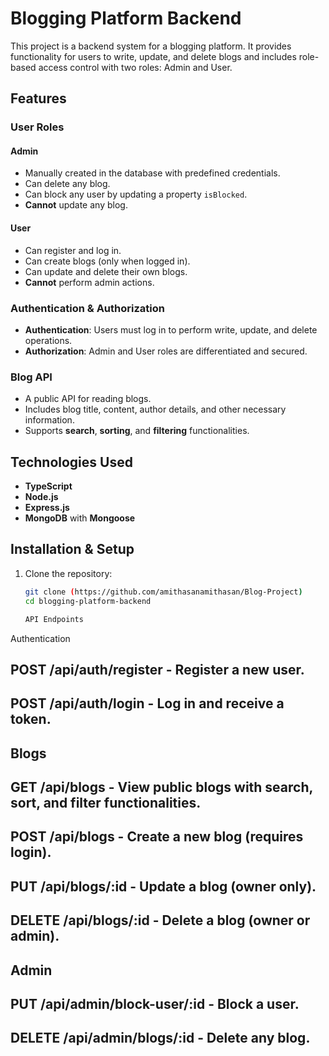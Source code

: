# Blogging Platform Backend

This project is a backend system for a blogging platform. It provides functionality for users to write, update, and delete blogs and includes role-based access control with two roles: Admin and User.

## Features

### User Roles
#### Admin
- Manually created in the database with predefined credentials.
- Can delete any blog.
- Can block any user by updating a property `isBlocked`.
- **Cannot** update any blog.

#### User
- Can register and log in.
- Can create blogs (only when logged in).
- Can update and delete their own blogs.
- **Cannot** perform admin actions.

### Authentication & Authorization
- **Authentication**: Users must log in to perform write, update, and delete operations.
- **Authorization**: Admin and User roles are differentiated and secured.

### Blog API
- A public API for reading blogs.
- Includes blog title, content, author details, and other necessary information.
- Supports **search**, **sorting**, and **filtering** functionalities.

## Technologies Used
- **TypeScript**
- **Node.js**
- **Express.js**
- **MongoDB** with **Mongoose**

## Installation & Setup

1. Clone the repository:
   ```bash
   git clone (https://github.com/amithasanamithasan/Blog-Project)
   cd blogging-platform-backend

   API Endpoints
Authentication
## POST /api/auth/register - Register a new user.
## POST /api/auth/login - Log in and receive a token.
## Blogs
## GET /api/blogs - View public blogs with search, sort, and filter functionalities.
## POST /api/blogs - Create a new blog (requires login).
## PUT /api/blogs/:id - Update a blog (owner only).
## DELETE /api/blogs/:id - Delete a blog (owner or admin).
## Admin
## PUT /api/admin/block-user/:id - Block a user.
## DELETE /api/admin/blogs/:id - Delete any blog.
